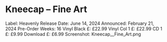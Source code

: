 # Kneecap – Fine Art

Label: Heavenly
Release Date: June 14, 2024
Announced: February 21, 2024
Pre-Order Weeks: 16
Vinyl Black £: £22.99
Vinyl Col 1 £: £22.99
CD 1 £: £9.99
Download £: £6.99
Screenshot: Kneecap__Fine_Art.png